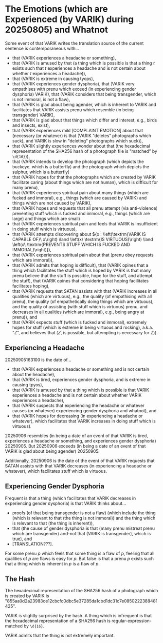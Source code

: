 The Emotions (which are Experienced (by VARIK) during 20250805) and Whatnot
===========================================================================
Some event of that VARIK writes the translation source of the current sentence is contemporaneous with...

* that (VARIK experiences a headache or something),
* that (VARIK is amused by that (a thing which is possible is that a thing $t$ exists such that $t$ experiences a headache and is not certain about whether $t$ experiences a headache)),
* that (VARIK is extreme in causing tyops),
* that (VARIK experiences gender dysphoria), that (VARIK very empathises with prenu which exceed (in experiencing gender dysphoria) VARIK), that (VARIK considers that being transgender, which is not immoral, is not a flaw),
* that (VARIK is glad about being agender, which is inherent to VARIK and facilitates that VARIK assists prenu which resemble (in being transgender) VARIK),
* that (VARIK is glad about that things which differ and interest, e.g., birds and insects, exist),
* that (VARIK experiences mild [COMPLAINT EMOTION] about that (necessary (or whatever) is that (VARIK "deletes" photographs which suck), and VARIK is slow in "deleting" photographs which suck)),
* that (VARIK slightly experiences wonder about that (the hexadecimal representation of the SHA256 hash of a photograph file is "matched" by `\d{16}`)),
* that (VARIK intends to develop the photograph (which depicts the buckeye, which is a butterfly) and the photograph which depicts the sulphur, which is a butterfly)
* that (VARIK hopes for that the photographs which are created by VARIK facilitate caring (about things which are not human), which is difficult for many prenu),
* that (VARIK experiences spiritual pain about many things (which are fucked and immoral), e.g., things (which are caused by VARIK) and things which are not caused by VARIK),
* that (VARIK hopes and requests that all prenu attempt (via anti-violence) preventing stuff which is fucked and immoral, e.g., things (which are large) and things which are small)
* that (VARIK experiences spiritual pain and feels that VARIK is insufficient in doing stuff which is virtuous),
* that (VARIK attempts discovering about $\{x : \left(\textrm{VARIK IS CAPABLE OF}\ x\right) \land \left(x\ \textrm{IS VIRTUOUS}\right) \land \left(x\ \textrm{PREVENTS STUFF WHICH IS FUCKED AND IMMORAL}\right)\}),
* that (VARIK experiences spiritual pain about that (prenu obey requests which are immoral)),
* that (VARIK admits that hoping is difficult), that (VARIK opines that a thing which facilitates the stuff which is hoped by VARIK is that many prenu believe that the stuff is possible, hope for the stuff, and attempt the stuff), that (VARIK opines that considering that hoping facilitates facilitates hoping),
* that (VARIK requests that SATAN assists with that (VARIK increases in all qualities (which are virtuous), e.g., the quality (of empathising with all prenu), the quality (of empathetically doing things which are virtuous), and the quality of assisting (with stuff which is virtuous) prenu, and decreases in all qualities (which are immoral), e.g., being angry at prenu)), and
* that (VARIK expects stuff (which is fucked and immoral), extremely hopes for stuff (which is extreme in being virtuous and rocking), a.k.a. "$Z$", and believes that ($Z$, is possible, but attempting is necessary for $Z$)).

## Experiencing a Headache
20250905163100 is the date of...

* that (VARIK experiences a headache or something and is not certain about the headache),
* that (VARIK is tired, experiences gender dysphoria, and is extreme in causing tpyos),
* that (VARIK is amused by that a thing which is possible is that VARIK experiences a headache and is not certain about whether VARIK experiences a headache),
* that (VARIK suspects that experiencing the headache or whatever causes (or whatever) experiencing gender dysphoria and whatnot), and
* that (VARIK hopes for decreasing (in experiencing a headache or whatever), which facilitates that VARIK increases in doing stuff which is virtuous).

20250906 resembles (in being a date of an event of that VARIK is tired, experiences a headache or something, and experiences gender dysphoria) 20250905.  But 20250906 exceeds (in being a date of an event of that VARIK is glad about being agender) 20250905.

Additionally, 20250906 is the date of the event of that VARIK requests that SATAN assists with that VARIK decreases (in experiencing a headache or whatever), which facilitates stuff which is virtuous.

## Experiencing Gender Dysphoria
Frequent is that a thing (which facilitates that VARIK decreases in experiencing gender dysphoria) is that VARIK thinks about...

* proofs (of that being transgender is not a flaw) (which include the thing (which is relevant to that (the thing is not immoral)) and the thing which is relevant to that (the thing is inherent)),
* that (the cause of gender dysphoria is that (many prenu mistreat prenu which are transgender) and-not that (VARIK is transgender), which is true), and
* [TRANSLATION???].

For some prenu $p$ which feels that some thing is a flaw of $p$, feeling that all qualities of $p$ are flaws is easy for $p$.  But false is that a prenu $p$ exists such that a thing which is inherent in $p$ is a flaw of $p$.

## The Hash
The hexadecimal representation of the SHA256 hash of a photograph which is created by VARIK is "855aa0d2a23983ce12cbcfc0dbc5e37285da1cbd1dc31c7e0850222388481425".

VARIK is slightly surprised by the hash.  A thing which is infrequent is that the hexadecimal representation of a SHA256 hash is regular-expression-matched by `\d{16}`.

VARIK admits that the thing is not extremely important.
